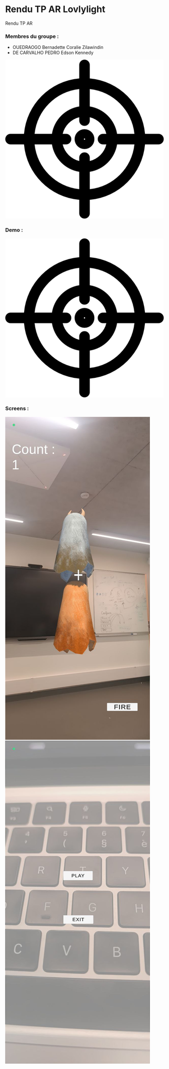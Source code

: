 # Rendu TP AR Lovlylight

Rendu TP AR 

### Membres du groupe : 

* OUEDRAOGO Bernadette Coralie Zilawindin
* DE CARVALHO PEDRO Edson Kennedy

![alt text](./images/diane.png)

### Demo :

![alt text](./images/diane.png)


### Screens :

![alt text](./images/screen1.jpg)
![alt text](./images/screen2.jpg)











